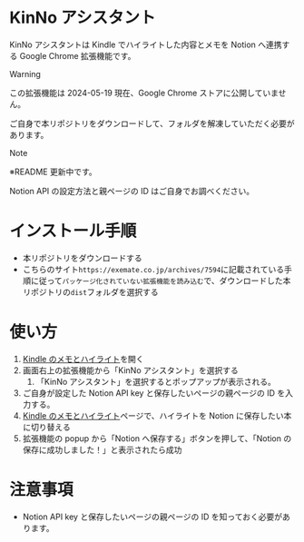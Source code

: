 # KinNo アシスタント

KinNo アシスタントは Kindle でハイライトした内容とメモを Notion へ連携する Google Chrome 拡張機能です。

> [!WARNING]
> この拡張機能は 2024-05-19 現在、Google Chrome ストアに公開していません。
>
> ご自身で本リポジトリをダウンロードして、フォルダを解凍していただく必要があります。

> [!NOTE]
> ※README 更新中です。
>
> Notion API の設定方法と親ページの ID はご自身でお調べください。

# インストール手順

- 本リポジトリをダウンロードする
- こちらのサイト`https://exemate.co.jp/archives/7594`に記載されている手順に従って`パッケージ化されていない拡張機能を読み込む`で、ダウンロードした本リポジトリの`dist`フォルダを選択する

# 使い方

1. [Kindle のメモとハイライト](https://read.amazon.co.jp/notebook)を開く
2. 画面右上の拡張機能から「KinNo アシスタント」を選択する
   1. 「KinNo アシスタント」を選択するとポップアップが表示される。
3. ご自身が設定した Notion API key と保存したいページの親ページの ID を入力する。
4. [Kindle のメモとハイライト](https://read.amazon.co.jp/notebook)ページで、ハイライトを Notion に保存したい本に切り替える
5. 拡張機能の popup から「Notion へ保存する」ボタンを押して、「Notion の保存に成功しました！」と表示されたら成功

# 注意事項

- Notion API key と保存したいページの親ページの ID を知っておく必要があります。
